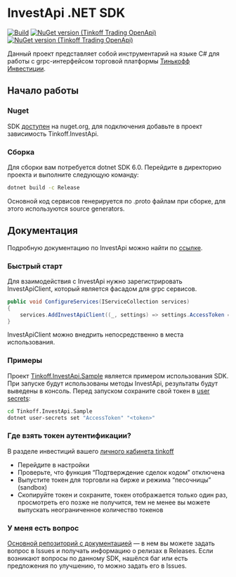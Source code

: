 # InvestApi .NET SDK

[![Build](https://github.com/Tinkoff/invest-api-csharp-sdk/actions/workflows/dotnet.yml/badge.svg)](https://github.com/Tinkoff/invest-api-csharp-sdk/actions/workflows/dotnet.yml)
[![NuGet version (Tinkoff Trading OpenApi)](https://img.shields.io/nuget/v/Tinkoff.InvestApi.svg)](https://www.nuget.org/packages/Tinkoff.InvestApi/)
[![NuGet version (Tinkoff Trading OpenApi)](https://img.shields.io/nuget/dt/Tinkoff.InvestApi.svg)](https://www.nuget.org/packages/Tinkoff.InvestApi/)

Данный проект представляет собой инструментарий на языке C# для работы с grpc-интерфейсом торговой
платформы [Тинькофф Инвестиции](https://www.tinkoff.ru/invest/).

## Начало работы

### Nuget

SDK [доступен](https://www.nuget.org/packages/Tinkoff.InvestApi/) на nuget.org, для подключения добавьте в проект
зависимость Tinkoff.InvestApi.

### Сборка

Для сборки вам потребуется dotnet SDK 6.0. Перейдите в директорию проекта и выполните следующую команду:

```bash
dotnet build -c Release
```
Основной код сервисов генерируется по .proto файлам при сборке, для этого используются source generators. 

## Документация

Подробную документацию по InvestApi можно найти по [ссылке](https://tinkoff.github.io/InvestApi/).

### Быстрый старт

Для взаимодействия с InvestApi нужно зарегистрировать InvestApiClient, который является фасадом для grpc сервисов.

```csharp
public void ConfigureServices(IServiceCollection services)
{
    services.AddInvestApiClient((_, settings) => settings.AccessToken = "<token>");
}
```

InvestApiClient можно внедрить непосредственно в места использования.

### Примеры

Проект [Tinkoff.InvestApi.Sample](Tinkoff.InvestApi.Sample) является примером использования SDK. При запуске будут
использованы методы InvestApi, результаты будут выведены в консоль. Перед запуском сохраните свой токен
в [user secrets](https://docs.microsoft.com/ru-ru/aspnet/core/security/app-secrets):

```bash
cd Tinkoff.InvestApi.Sample
dotnet user-secrets set "AccessToken" "<token>"
```

### Где взять токен аутентификации?

В разделе инвестиций вашего [личного кабинета tinkoff](https://www.tinkoff.ru/invest/)

* Перейдите в настройки
* Проверьте, что функция “Подтверждение сделок кодом” отключена
* Выпустите токен для торговли на бирже и режима “песочницы” (sandbox)
* Скопируйте токен и сохраните, токен отображается только один раз, просмотреть его позже не получится, тем не менее вы
  можете выпускать неограниченное количество токенов

### У меня есть вопрос

[Основной репозиторий с документацией](https://github.com/Tinkoff/investAPI/) — в нем вы можете задать
вопрос в Issues и получать информацию о релизах в Releases. Если возникают вопросы по данному SDK, нашёлся баг или есть
предложения по улучшению, то можно задать его в Issues.
